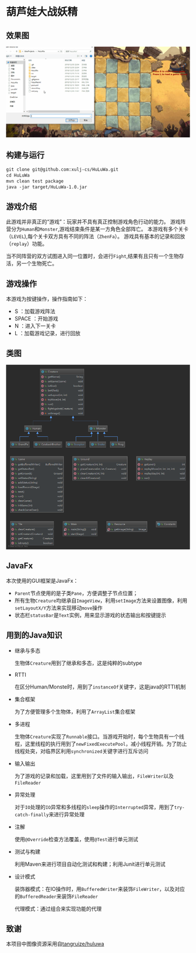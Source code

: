 # 葫芦娃大战妖精

## 效果图

![gif](./replay.gif)

## 构建与运行

```(bash)
git clone git@github.com:xulj-cs/HuLuWa.git
cd HuLuWa
mvn clean test package
java -jar target/HuLuWa-1.0.jar
```

## 游戏介绍

此游戏并非真正的“游戏”：玩家并不具有真正控制游戏角色行动的能力。
游戏阵营分为`Human`和`Monster`,游戏结束条件是某一方角色全部阵亡。
本游戏有多个关卡（`LEVEL`),每个关卡双方具有不同的阵法（`ZhenFa`）。
游戏具有基本的记录和回放（`replay`）功能。

当不同阵营的双方试图进入同一位置时，会进行`Fight`,结果有且只有一个生物存活，另一个生物死亡。

## 游戏操作

本游戏为按键操作，操作指南如下：

- S ：加载游戏阵法
- SPACE ：开始游戏
- N ：进入下一关卡
- L ：加载游戏记录，进行回放
  
## 类图

![uml](./uml.png)

## JavaFx

本次使用的GUI框架是JavaFx：

- `Parent`节点使用的是子类`Pane`，方便调整子节点位置；
- 所有生物`Creature`均继承自`ImageView`，利用`setImage`方法来设置图像，利用`setLayoutX/Y`方法来实现移动`move`操作
- 状态栏`statusBar`是`Text`实例，用来显示游戏的状态输出和按键提示

## 用到的Java知识

- 继承与多态
  
  生物体`Creature`用到了继承和多态，这是纯粹的subtype

- RTTI

  在区分Human/Monste时，用到了`instanceOf`关键字，这是java的RTTI机制

- 集合框架

  为了方便管理多个生物体，利用了`ArrayList`集合框架

- 多进程

  生物体`Creature`实现了`Runnable`接口。当游戏开始时，每个生物具有一个线程，这里线程的执行用到了`newFixedExecutePool`，减小线程开销。为了防止线程处突，对临界区利用`synchronized`关键字进行互斥访问

- 输入输出

  为了游戏的记录和加载，这里用到了文件的输入输出，`FileWriter`以及`FileReader`

- 异常处理

  对于`IO`处理的`IO`异常和多线程的`sleep`操作的`Interrupted`异常，用到了`try-catch-finally`来进行异常处理

- 注解

  使用`@Override`检查方法覆盖，使用`@Test`进行单元测试

- 测试与构建

  利用Maven来进行项目自动化测试和构建；利用Junit进行单元测试

- 设计模式
  
  装饰器模式：在IO操作时，用`BufferedWriter`来装饰`FileWriter`，以及对应的`BufferedReader`来装饰`FileReader`

  代理模式：通过组合来实现功能的代理

## 致谢

本项目中图像资源采用自[tangruize/huluwa](https://github.com/tangruize/huluwa)